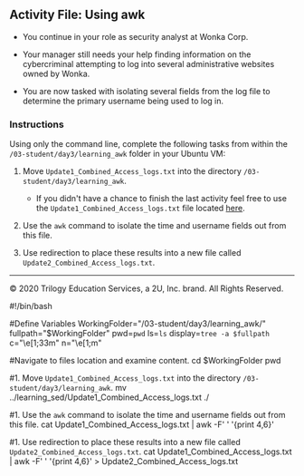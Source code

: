 ## Activity File: Using awk   
  
- You continue in your role as security analyst at Wonka Corp.

- Your manager still needs your help finding information on the cybercriminal attempting to log into several administrative websites owned by Wonka.

- You are now tasked with isolating several fields from the log file to determine the primary username being used to log in.

### Instructions

Using only the command line, complete the following tasks from within the `/03-student/day3/learning_awk` folder in your Ubuntu VM:
  
  1. Move `Update1_Combined_Access_logs.txt` into the directory `/03-student/day3/learning_awk`.
     - If you didn't have a chance to finish the last activity feel free to use the `Update1_Combined_Access_logs.txt` file located [here](Update1_Combined_Access_logs.txt). 

  1. Use the `awk` command to isolate the time and username fields out from this file.

  1. Use redirection to place these results into a new file called `Update2_Combined_Access_logs.txt`. 

---

© 2020 Trilogy Education Services, a 2U, Inc. brand. All Rights Reserved.


#!/bin/bash

#Define Variables
WorkingFolder="/03-student/day3/learning_awk/"
fullpath="$WorkingFolder"
pwd=`pwd`
ls=`ls`
display=`tree -a $fullpath`
c="\e[1;33m"
n="\e[1;m"

#Navigate to files location and examine content.
cd $WorkingFolder
pwd 

#1. Move `Update1_Combined_Access_logs.txt` into the directory `/03-student/day3/learning_awk`.
mv ../learning_sed/Update1_Combined_Access_logs.txt ./

#1. Use the `awk` command to isolate the time and username fields out from this file.
cat Update1_Combined_Access_logs.txt | awk -F' ' '{print $4,$6}'

#1. Use redirection to place these results into a new file called `Update2_Combined_Access_logs.txt`. 
cat Update1_Combined_Access_logs.txt | awk -F' ' '{print $4,$6}' > Update2_Combined_Access_logs.txt
